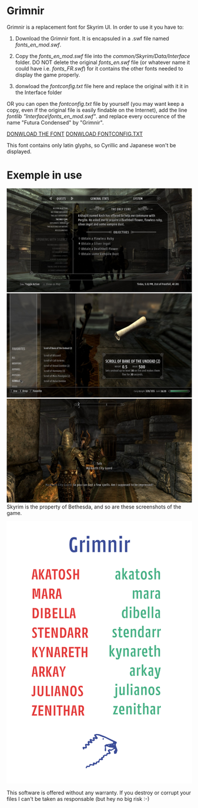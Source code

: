Grimnir
=======

Grimnir is a replacement font for Skyrim UI. In order to use it you have to: 

1. Download the Grimnir font. It is encapsuled in a .swf file named *fonts_en_mod.swf*.

2. Copy the *fonts_en_mod.swf* file into the _common/Skyrim/Data/Interface_ folder. DO NOT delete the original *fonts_en.swf* file (or whatever name it could have i.e. *fonts_FR.swf*) for it contains the other fonts needed to display the game properly. 

3. donwload the *fontconfig.txt* file here and replace the original with it it in the Interface folder

OR you can open the *fontconfig.txt* file by yourself (you may want keep a copy, even if the original file is easily findable on the Internet), add the line *fontlib "Interface\fonts_en_mod.swf"*. and replace every occurence of the name "Futura Condensed" by "Grimnir".

[DONWLOAD THE FONT](https://github.com/jbmorizot/Grimnir/raw/master/fonts_en_mod.swf)
[DONWLOAD FONTCONFIG.TXT](https://github.com/jbmorizot/Grimnir/raw/master/fontconfig.txt)

This font contains only latin glyphs, so Cyrillic and Japanese won't be displayed.

Exemple in use
=======
![In Use](https://raw.githubusercontent.com/jbmorizot/Grimnir/master/2014-11-26_00005.jpg)
![In Use](https://raw.githubusercontent.com/jbmorizot/Grimnir/master/2014-11-27_00004.jpg)
![In Use](https://raw.githubusercontent.com/jbmorizot/Grimnir/master/2014-11-26_00002.jpg)
Skyrim is the property of Bethesda, and so are these screenshots of the game.

![Specimen](https://raw.githubusercontent.com/jbmorizot/Grimnir/master/GrimnirSpecimen.jpg)

This software is offered without any warranty. If you destroy or corrupt your files I can't be taken as responsable (but hey no big risk :-)
